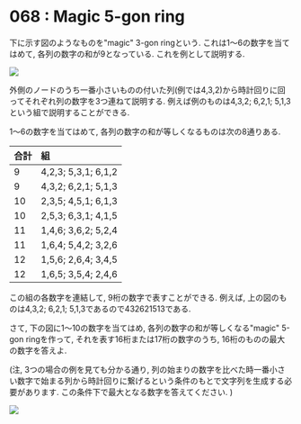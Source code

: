 # 068 : Magic 5-gon ring

下に示す図のようなものを"magic" 3-gon ringという. これは1～6の数字を当てはめて, 各列の数字の和が9となっている. これを例として説明する.

![](https://projecteuler.net/project/images/p068_1.png)

外側のノードのうち一番小さいものの付いた列\(例では4,3,2\)から時計回りに回ってそれぞれ列の数字を3つ連ねて説明する. 例えば例のものは4,3,2; 6,2,1; 5,1,3という組で説明することができる.

1～6の数字を当てはめて, 各列の数字の和が等しくなるものは次の8通りある.

| **合計** | **組** |
| :--- | :--- |
| 9 | 4,2,3; 5,3,1; 6,1,2 |
| 9 | 4,3,2; 6,2,1; 5,1,3 |
| 10 | 2,3,5; 4,5,1; 6,1,3 |
| 10 | 2,5,3; 6,3,1; 4,1,5 |
| 11 | 1,4,6; 3,6,2; 5,2,4 |
| 11 | 1,6,4; 5,4,2; 3,2,6 |
| 12 | 1,5,6; 2,6,4; 3,4,5 |
| 12 | 1,6,5; 3,5,4; 2,4,6 |

この組の各数字を連結して, 9桁の数字で表すことができる. 例えば, 上の図のものは4,3,2; 6,2,1; 5,1,3であるので432621513である.

さて, 下の図に1～10の数字を当てはめ, 各列の数字の和が等しくなる"magic" 5-gon ringを作って, それを表す16桁または17桁の数字のうち, 16桁のものの最大の数字を答えよ.

\(注, 3つの場合の例を見ても分かる通り, 列の始まりの数字を比べた時一番小さい数字で始まる列から時計回りに繋げるという条件のもとで文字列を生成する必要があります. この条件下で最大となる数字を答えてください. \)



![](https://projecteuler.net/project/images/p068_2.png)

